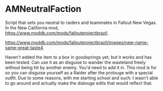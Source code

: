# AMNeutralFaction
Script that sets you neutral to raiders and teammates in Fallout New Vegas. In the New California mod, https://www.moddb.com/mods/falloutprojectbrazil.

https://www.moddb.com/mods/falloutprojectbrazil/images/new-name-same-great-taste4


Haven't added the item to a box in goodsprings yet; but it works and has been tested. Can use it as an disguise to wander the wasteland freely without being hit by another enemy. You'd need to add it in. This mod is for so you can disguise yourself as a Raider after the prolouge with a special outfit. Due to some reasons, with me starting school and such: I wasn't able to go around and actually make the dialouge edits that would reflect that.

